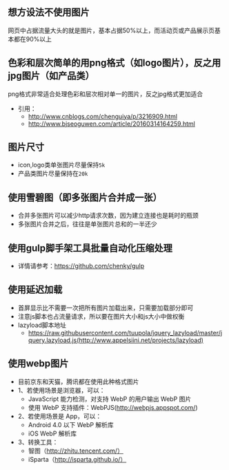 ## 想方设法不使用图片
网页中占据流量大头的就是图片，基本占据50%以上，而活动页或产品展示页基本都在90%以上

## 色彩和层次简单的用png格式（如logo图片），反之用jpg图片（如产品类）
png格式非常适合处理色彩和层次相对单一的图片，反之jpg格式更加适合
* 引用：
	* http://www.cnblogs.com/chenguiya/p/3216909.html
	* http://www.bjseoguwen.com/article/20160314164259.html

## 图片尺寸
* icon,logo类单张图片尽量保持`5k`
* 产品类图片尽量保持在`20k`

## 使用雪碧图（即多张图片合并成一张）
* 合并多张图片可以减少http请求次数，因为建立连接也是耗时的瓶颈
* 多张图片合并之后，往往是单张图片总和的一半还少

## 使用gulp脚手架工具批量自动化压缩处理
* 详情请参考：https://github.com/chenky/gulp

## 使用延迟加载
* 首屏显示比不需要一次把所有图片加载出来，只需要加载部分即可
* 注意js脚本也占流量请求，所以要在图片大小和js大小中做权衡
* lazyload脚本地址
	* https://raw.githubusercontent.com/tuupola/jquery_lazyload/master/jquery.lazyload.js(http://www.appelsiini.net/projects/lazyload)

## 使用webp图片
* 目前京东和天猫，腾讯都在使用此种格式图片
* 1、若使用场景是浏览器，可以：
	* JavaScript 能力检测，对支持 WebP 的用户输出 WebP 图片
	* 使用 WebP 支持插件：WebPJS(http://webpjs.appspot.com/) 
* 2、若使用场景是 App，可以：
	* Android 4.0 以下 WebP 解析库
	* iOS WebP 解析库
* 3、转换工具：
	* 智图（http://zhitu.tencent.com/）
	* iSparta（http://isparta.github.io/）
